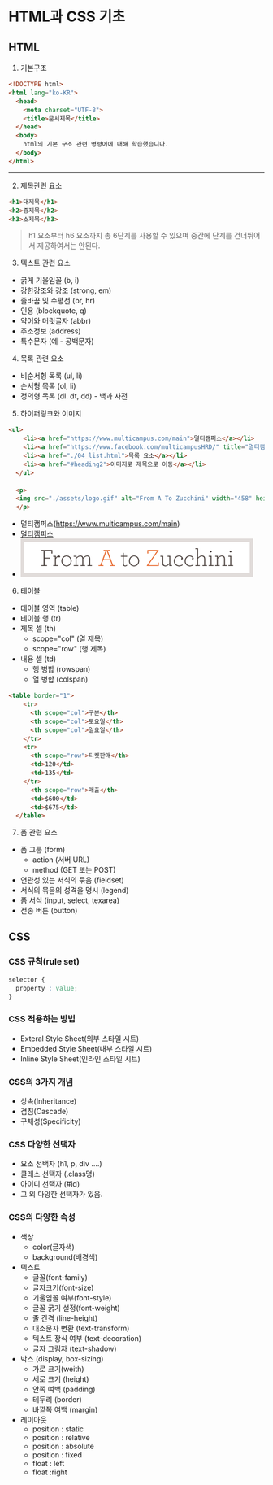 # HTML과 CSS 기초
## HTML

1. 기본구조
```html
<!DOCTYPE html>
<html lang="ko-KR">
  <head>
    <meta charset="UTF-8">
    <title>문서제목</title>
  </head>
  <body>
    html의 기본 구조 관련 명령어에 대해 학습했습니다.
  </body>
</html>
```
---
2. 제목관련 요소

```html
<h1>대제목</h1>
<h2>중제목</h2>
<h3>소제목</h3>
```

>h1 요소부터 h6 요소까지 총 6단계를 사용할 수 있으며 중간에 단계를 건너뛰어서 제공하여서는 안된다.

3. 텍스트 관련 요소

* 굵게 기울임꼴 (b, i)
* 강한강조와 강조 (strong, em)
* 줄바꿈 및 수평선 (br, hr)
* 인용 (blockquote, q)
* 약어와 머릿글자 (abbr)
* 주소정보 (address)
* 특수문자 (예 - 공백문자)

4. 목록 관련 요소

* 비순서형 목록 (ul, li)
* 순서형 목록 (ol, li)
* 정의형 목록 (dl. dt, dd) - 백과 사전

5. 하이퍼링크와 이미지
```html
<ul>
    <li><a href="https://www.multicampus.com/main">멀티캠퍼스</a></li>
    <li><a href="https://www.facebook.com/multicampusHRD/" title="멀티캠퍼스" target="_blank">페이스북</a></li>
    <li><a href="./04_list.html">목록 요소</a></li>
    <li><a href="#heading2">이미지로 제목으로 이동</a></li>
  </ul>

  <p>
  <img src="./assets/logo.gif" alt="From A To Zucchini" width="458" height="75">
  </p>
```

* 멀티캠퍼스(https://www.multicampus.com/main)
* [멀티캠퍼스](https://www.multicampus.com/main)
* ![From A to Zucchini](./html/assests/../assets/logo.gif)

6. 테이블

* 테이블 영역 (table)
* 테이블 행 (tr)
* 제목 셀 (th)
  + scope="col" (열 제목)
  + scope="row" (행 제목)
* 내용 셀 (td)
  + 행 병합 (rowspan)
  + 열 병합 (colspan)

```html
<table border="1">
    <tr>
      <th scope="col">구분</th>
      <th scope="col">토요일</th>
      <th scope="col">일요일</th>
    </tr>
    <tr>
      <th scope="row">티켓판매</th>
      <td>120</td>
      <td>135</td>
    </tr>
      <th scope="row">매출</th>
      <td>$600</td>
      <td>$675</td>
  </table>
```

7. 폼 관련 요소

* 폼 그룹 (form)
    + action (서버 URL)
    + method (GET 또는 POST)
* 연관성 있는 서식의 묶음 (fieldset)
* 서식의 묶음의 성격을 명시 (legend)
* 폼 서식 (input, select, texarea)
* 전송 버튼 (button)

## CSS
### CSS 규칙(rule set)
```css
selector {
  property : value;
}
```
### CSS 적용하는 방법
* Exteral Style Sheet(외부 스타일 시트)
* Embedded Style Sheet(내부 스타일 시트)
* Inline Style Sheet(인라인 스타일 시트)

### CSS의 3가지 개념
* 상속(Inheritance)
* 겹침(Cascade)
* 구체성(Specificity)

### CSS 다양한 선택자
* 요소 선택자 (h1, p, div ....)
* 클래스 선택자 (.class명)
* 아이디 선택자 (#id)
* 그 외 다양한 선택자가 있음.

### CSS의 다양한 속성
* 색상
  + color(글자색)
  + background(배경색)
* 텍스트
  + 글꼴(font-family)
  + 글자크기(font-size)
  + 기울임꼴 여부(font-style)
  + 글꼴 굵기 설정(font-weight)
  + 줄 간격 (line-height)
  + 대소문자 변환 (text-transform)
  + 텍스트 장식 여부 (text-decoration)
  + 글자 그림자 (text-shadow)
* 박스 (display, box-sizing)
  + 가로 크기(weith)
  + 세로 크기 (height)
  + 안쪽 여백 (padding)
  + 테두리 (border)
  + 바깥쪽 여백 (margin)
* 레이아웃
  + position : static
  + position : relative
  + position : absolute
  + position : fixed
  + float : left
  + float :right